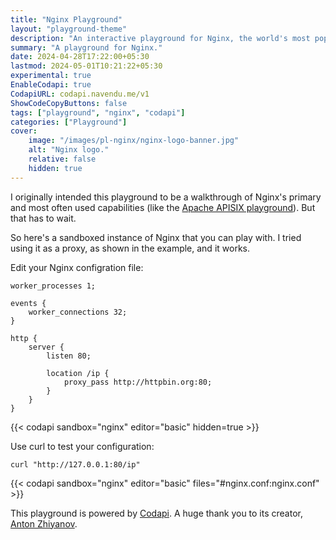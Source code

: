 ```yaml
---
title: "Nginx Playground"
layout: "playground-theme"
description: "An interactive playground for Nginx, the world's most popular web server."
summary: "A playground for Nginx."
date: 2024-04-28T17:22:00+05:30
lastmod: 2024-05-01T10:21:22+05:30
experimental: true
EnableCodapi: true
CodapiURL: codapi.navendu.me/v1
ShowCodeCopyButtons: false
tags: ["playground", "nginx", "codapi"]
categories: ["Playground"]
cover:
    image: "/images/pl-nginx/nginx-logo-banner.jpg"
    alt: "Nginx logo."
    relative: false
    hidden: true
---
```


I originally intended this playground to be a walkthrough of Nginx's primary and most often used capabilities (like the [Apache APISIX playground](/playground/apisix/)). But that has to wait.

So here's a sandboxed instance of Nginx that you can play with. I tried using it as a proxy, as shown in the example, and it works.

Edit your Nginx configration file:

```nginx {id="nginx.conf"}
worker_processes 1;

events {
    worker_connections 32;
}

http {
    server {
        listen 80;

        location /ip {
            proxy_pass http://httpbin.org:80;
        }
    }
}
```

{{< codapi sandbox="nginx" editor="basic" hidden=true >}}

Use curl to test your configuration:

```shell
curl "http://127.0.0.1:80/ip"
```

{{< codapi sandbox="nginx" editor="basic" files="#nginx.conf:nginx.conf" >}}

This playground is powered by [Codapi](https://github.com/nalgeon/codapi/). A huge thank you to its creator, [Anton Zhiyanov](https://github.com/nalgeon).
